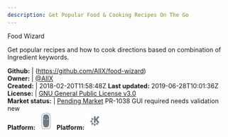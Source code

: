 ```yaml
---
description: Get Popular Food & Cooking Recipes On The Go
---
```

Food Wizard

Get popular recipes and how to cook directions based on combination of Ingredient keywords.

**Github:** | (https://github.com/AIIX/food-wizard)  
**Owner:** | [@AIIX](https://github.com/AIIX)  
**Created:** | 2018-02-20T11:58:48Z  **Last updated:** 2019-06-28T10:01:36Z  
**License:** | [GNU General Public License v3.0](https://api.github.com/licenses/gpl-3.0)  
**Market status:** | [Pending Market](https://market.mycroft.ai/skill/) PR-1038 GUI required needs validation new  
**Platform:**   ![](.gitbook/assets/mark-2-icon.png) **Platform:**   ![](.gitbook/assets/kde.png)   
